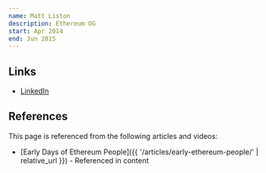 ```yaml
---
name: Matt Liston
description: Ethereum OG
start: Apr 2014
end: Jun 2015
---
```


## Links
- [LinkedIn](https://www.linkedin.com/in/matt-liston-b041088a/)

## References

This page is referenced from the following articles and videos:

- [Early Days of Ethereum People]({{ '/articles/early-ethereum-people/' | relative_url }}) - Referenced in content